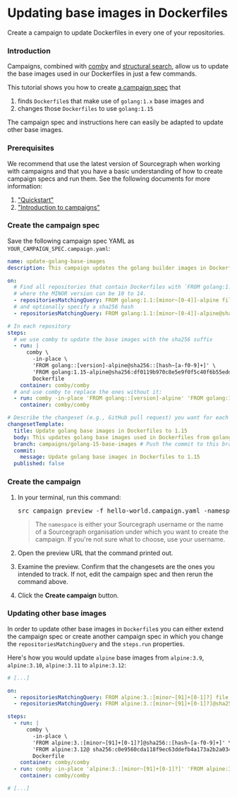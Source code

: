 # Updating base images in Dockerfiles

<style>

.markdown-body pre.chroma {
  font-size: 0.9em;
}

</style>

<p class="lead">
Create a campaign to update Dockerfiles in every one of your repositories.
</p>

### Introduction

Campaigns, combined with [comby](https://comby.dev) and [structural search](../../code_search/reference/structural.md), allow us to update the base images used in our Dockerfiles in just a few commands.

This tutorial shows you how to create [a campaign spec](../explanations/introduction_to_campaigns#campaign-spec) that

1. finds `Dockerfile`s that make use of `golang:1.x` base images and 
2. changes those `Dockerfiles` to use `golang:1.15`

The campaign spec and instructions here can easily be adapted to update other
base images.

### Prerequisites

We recommend that use the latest version of Sourcegraph when working with campaigns and that you have a basic understanding of how to create campaign specs and run them. See the following documents for more information:

1. ["Quickstart"](../quickstart.md)
1. ["Introduction to campaigns"](../explanations/introduction_to_campaigns.md)

### Create the campaign spec

Save the following campaign spec YAML as `YOUR_CAMPAIGN_SPEC.campaign.yaml`:

```yaml
name: update-golang-base-images
description: This campaign updates the golang builder images in Dockerfiles to Go 1.15.

on:
  # Find all repositories that contain Dockerfiles with `FROM golang:1.MINOR-alpine [...]` in it,
  # where the MINOR version can be 10 to 14.
  - repositoriesMatchingQuery: FROM golang:1.1:[minor~[0-4]]-alpine file:Dockerfile patternType:structural
  # and optionally specify a sha256 hash
  - repositoriesMatchingQuery: FROM golang:1.1:[minor~[0-4]]-alpine@sha256::[hash~[a-f0-9]+] file:Dockerfile patternType:structural

# In each repository
steps:
  # we use comby to update the base images with the sha256 suffix
  - run: |
      comby \
        -in-place \
        'FROM golang::[version]-alpine@sha256::[hash~[a-f0-9]+]' \
        'FROM golang:1.15-alpine@sha256:df0119b970c8e5e9f0f5c40f6b55edddf616bab2b911927ebc3b361c469ea29c' \
        Dockerfile
    container: comby/comby
  # and use comby to replace the ones without it:
  - run: comby -in-place 'FROM golang::[version]-alpine' 'FROM golang:1.15-alpine' Dockerfile
    container: comby/comby

# Describe the changeset (e.g., GitHub pull request) you want for each repository.
changesetTemplate:
  title: Update golang base images in Dockerfiles to 1.15
  body: This updates golang base images used in Dockerfiles from golang:1.10 to 1.14 to use golang:1.15.
  branch: campaigns/golang-15-base-images # Push the commit to this branch.
  commit:
    message: Update golang base images in Dockerfiles to 1.15
  published: false
```

### Create the campaign

1. In your terminal, run this command:

    <pre>src campaign preview -f hello-world.campaign.yaml -namespace <em>USERNAME_OR_ORG</em></pre>

    > The `namespace` is either your Sourcegraph username or the name of a Sourcegraph organisation under which you want to create the campaign. If you're not sure what to choose, use your username.
1. Open the preview URL that the command printed out.
1. Examine the preview. Confirm that the changesets are the ones you intended to track. If not, edit the campaign spec and then rerun the command above.
1. Click the **Create campaign** button.

### Updating other base images

In order to update other base images in `Dockerfile`s you can either extend the campaign spec or create another campaign spec in which you change the `repositoriesMatchingQuery` and the `steps.run` properties.

Here's how you would update `alpine` base images from `alpine:3.9`, `alpine:3.10`, `alpine:3.11` to `alpine:3.12`:

```yaml
# [...]

on:
  - repositoriesMatchingQuery: FROM alpine:3.:[minor~[91]+[0-1]?] file:Dockerfile patternType:structural
  - repositoriesMatchingQuery: FROM alpine:3.:[minor~[91]+[0-1]?]@sha256::[hash~[a-f0-9]+] file:Dockerfile patternType:structural

steps:
  - run: |
      comby \
        -in-place \
        'FROM alpine:3.:[minor~[91]+[0-1]?]@sha256::[hash~[a-f0-9]+]' \
        'FROM alpine:3.12@ sha256:c0e9560cda118f9ec63ddefb4a173a2b2a0347082d7dff7dc14272e7841a5b5a' \
        Dockerfile
    container: comby/comby
  - run: comby -in-place 'alpine:3.:[minor~[91]+[0-1]?]' 'FROM alpine:3.12' Dockerfile
    container: comby/comby

# [...]
```
